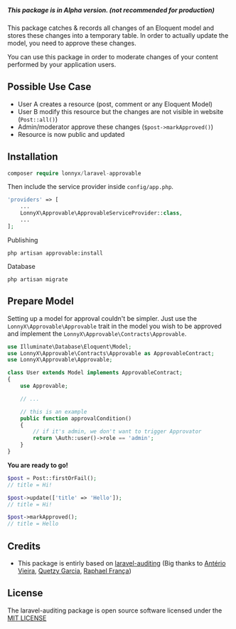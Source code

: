 ##### This package is in Alpha version. (not recommended for production)

This package catches & records all changes of an Eloquent model and stores these changes into a temporary table.
In order to actually update the model, you need to approve these changes.

You can use this package in order to moderate changes of your content performed by your application users.

## Possible Use Case
- User A creates a resource (post, comment or any Eloquent Model)
- User B modify this resource but the changes are not visible in website (`Post::all()`)
- Admin/moderator approve these changes (`$post->markApproved()`)
- Resource is now public and updated

## Installation
```php
composer require lonnyx/laravel-approvable
```

Then include the service provider inside `config/app.php`.

```php
'providers' => [
    ...
    LonnyX\Approvable\ApprovableServiceProvider::class,
    ...
];
```
Publishing

```
php artisan approvable:install
```

Database
```
php artisan migrate
```


## Prepare Model

Setting up a model for approval couldn't be simpler. Just use the `LonnyX\Approvable\Approvable` trait in the model you wish to be approved and implement the `LonnyX\Approvable\Contracts\Approvable`.
```php
use Illuminate\Database\Eloquent\Model;
use LonnyX\Approvable\Contracts\Approvable as ApprovableContract;
use LonnyX\Approvable\Approvable;

class User extends Model implements ApprovableContract;
{
    use Approvable;

    // ...

    // this is an example
    public function approvalCondition()
    {
        // if it's admin, we don't want to trigger Approvator
        return \Auth::user()->role == 'admin';
    }
}
```

**You are ready to go!**

```php
$post = Post::firstOrFail();
// title = Hi!

$post->update(['title' => 'Hello']);
// title = Hi!

$post->markApproved();
// title = Hello
```

## Credits
- This package is entirly based on [laravel-auditing](https://github.com/owen-it/laravel-auditing) (Big thanks to [Antério Vieira](https://github.com/anteriovieira), [Quetzy Garcia](https://github.com/quetzyg), [Raphael França](https://github.com/raphaelfranca))

## License

The laravel-auditing package is open source software licensed under the [MIT LICENSE](LICENSE.md)
